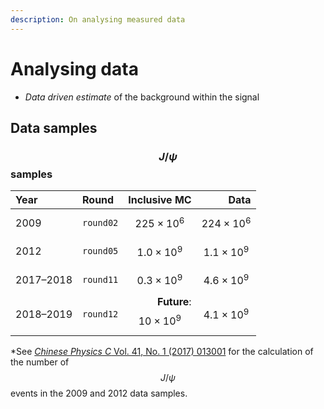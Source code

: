 ```yaml
---
description: On analysing measured data
---
```


# Analysing data

* _Data driven estimate_ of the background within the signal

## Data samples

### $$J/\psi$$ samples

| Year | Round | Inclusive **MC** | Data |
| :--- | :--- | ---: | ---: |
| 2009 | `round02` | $$225 \times 10^6$$ | $$224 \times 10^6$$  |
| 2012 | `round05` | $$1.0 \times 10^9$$  | $$1.1 \times 10^9$$ |
| 2017–2018 | `round11` | $$0.3 \times 10^9$$ | $$4.6 \times 10^9$$ |
| 2018–2019 | `round12` | **Future**: $$10 \times 10^9$$ | $$4.1 \times 10^9$$ |

\*See [_Chinese Physics C_ Vol. 41, No. 1 \(2017\) 013001](https://iopscience.iop.org/article/10.1088/1674-1137/41/1/013001/meta) for the calculation of the number of $$J/\psi$$ events in the 2009 and 2012 data samples.

